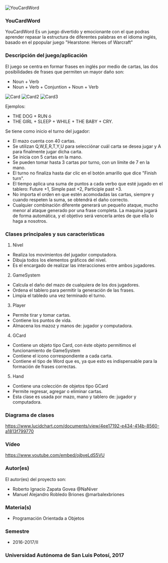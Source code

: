![YouCardWord](https://scontent.fgdl3-1.fna.fbcdn.net/v/t31.0-8/18700537_1681478655200459_5470767357924799890_o.png?oh=9d7891cfd6b85e9d2e5a4d5ccb0b8389&oe=59BC7262)


### YouCardWord
YouCardWord Es un juego divertido y emocionante con el que podras aprender repasar la estructura de diferentes palabras en el idioma inglés, basado en el ppopular juego "Hearstone: Heroes of Warcraft"

### Descripción del juego/aplicación
El juego se centra en formar frases en inglés por medio de cartas, las dos posibilidades de frases que permiten un mayor daño son:
* Noun + Verb
* Noun + Verb + Conjuntion + Noun + Verb

![Card](https://scontent.fgdl3-1.fna.fbcdn.net/v/t1.0-9/18670970_1681477285200596_4226131143494742345_n.png?oh=aa2f52fa3418fb3150589b33405d7ed0&oe=59AFEB0A) ![Card2](https://scontent.fgdl3-1.fna.fbcdn.net/v/t1.0-9/18740259_1681477278533930_8745701218070817224_n.png?oh=5ab9aac1721988a45acefb1dcaac7ff3&oe=59B15816) ![Card3](https://scontent.fgdl3-1.fna.fbcdn.net/v/t1.0-9/18740388_1681477288533929_2053864633726795815_n.png?oh=35b99e3981e1b3c592e5f51dccb722f5&oe=59AE17C4)

Ejemplos:
* THE DOG + RUN ó
* THE GIRL + SLEEP + WHILE + THE BABY + CRY.

Se tiene como inicio el turno del jugador:
* El mazo cuenta con 40 cartas.
* Se utilizan Q,W,E,R,T,Y,U para selecciónar cuál carta se desea jugar y A para finalmente jugar dicha carta.
* Se inicia con 5 cartas en la mano.
* Se pueden tomar hasta 3 cartas por turno, con un límite de 7 en la mano.
* El turno no finaliza hasta dar clic en el botón amarillo que dice "Finish turn".
* El tiempo aplica una suma de puntos a cada verbo que esté jugado en el tablero: Future +1, Simple past +2, Participle past +3.
* No importa el orden en que estén acomodadas las cartas, siempre y cuando respeten la suma, se obtendrá el daño correcto.
* Cualquier combinación diferente generará un pequeño ataque, mucho menor al ataque generado por una frase completa.
La maquina jugará de forma automática, y el objetivo será vencerla antes de que ella lo haga a nosotros.

### Clases principales y sus características
1. Nivel
* Realiza los movimientos del jugador computadora.
* Dibuja todos los elementos gráficos del nivel.
* Es el encargado de realizar las interacciones entre ambos jugadores.

2. GameSystem
* Calcula el daño del mazo de cualquiera de los dos jugadores.
* Ordena el tablero para permitir la generación de las frases.
* Limpia el tabledo una vez terminado el turno.

3. Player
* Permite tirar y tomar cartas.
* Contiene los puntos de vida.
* Almacena los mazoz y manos de: jugador y computadora.

4. GCard
* Contiene un objeto tipo Card, con éste objeto permitimos el funcionamiento de GameSystem
* Contiene el icono correspondiente a cada carta.
* Contiene el tipo de Word que es, ya que esto es indispensable para la formación de frases correctas.

5. Hand
* Contiene una colección de objetos tipo GCard
* Permite regresar, agregar o eliminar cartas.
* Esta clase es usada por mazo, mano y tablero de: jugador y computadora.

### Diagrama de clases
<https://www.lucidchart.com/documents/view/4ee17192-e434-414b-8560-a1813f799770>

### Vídeo
<https://www.youtube.com/embed/ojbyeLdS5VU>

### Autor(es)
El autor(es) del proyecto son:
- Roberto Ignacio Zapata Govea @NaNiver
- Manuel Alejandro Robledo Briones @marbalexbriones
### Materia(s)
- Programación Orientada a Objetos

### Semestre
- 2016-2017/II

### Universidad Autónoma de San Luis Potosí, 2017
